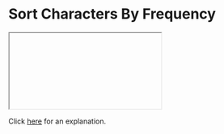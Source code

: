 # Sort Characters By Frequency 

<iframe></iframe>

Click [here](Explanation.md) for an explanation.

